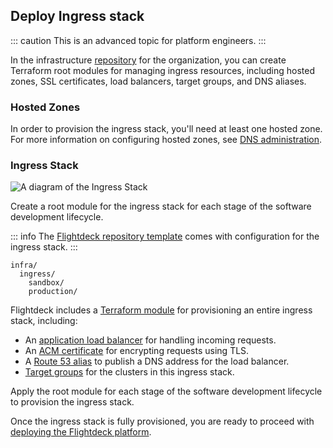 
## Deploy Ingress stack

::: caution
This is an advanced topic for platform engineers.
:::

In the infrastructure
[repository](#infrastructure-repository)
for the organization, you can create Terraform root modules for managing
ingress resources, including hosted zones, SSL certificates, load
balancers, target groups, and DNS aliases.

### Hosted Zones

In order to provision the ingress stack, you'll need at least one hosted
zone. For more information on configuring hosted zones, see [DNS
administration](#dns).

### Ingress Stack

![A diagram of the Ingress Stack](./images/ingress.png)

Create a root module for the ingress stack for each stage of the
software development lifecycle.

::: info
The [Flightdeck repository template](https://github.com/thoughtbot/flightdeck-template)
comes with configuration for the ingress stack.
:::

```
infra/
  ingress/
    sandbox/
    production/
```

Flightdeck includes a [Terraform
module](https://github.com/thoughtbot/flightdeck/tree/main/aws/ingress) for provisioning an
entire ingress stack, including:

- An [application load balancer](https://docs.aws.amazon.com/elasticloadbalancing/latest/application/introduction.html)
  for handling incoming requests.
- An [ACM certificate](https://docs.aws.amazon.com/acm/latest/userguide/acm-overview.html)
  for encrypting requests using TLS.
- A [Route 53 alias](https://docs.aws.amazon.com/Route53/latest/DeveloperGuide/resource-record-sets-choosing-alias-non-alias.html)
  to publish a DNS address for the load balancer.
- [Target groups](https://docs.aws.amazon.com/elasticloadbalancing/latest/application/load-balancer-target-groups.html)
  for the clusters in this ingress stack.

Apply the root module for each stage of the software development
lifecycle to provision the ingress stack.

Once the ingress stack is fully provisioned, you are ready to proceed
with [deploying the Flightdeck platform](#deploy-flightdeck).
